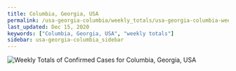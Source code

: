 ```yaml
---
title: Columbia, Georgia, USA
permalink: /usa-georgia-columbia/weekly_totals/usa-georgia-columbia-weekly_totals.html
last_updated: Dec 15, 2020
keywords: ["Columbia, Georgia, USA", "weekly totals"]
sidebar: usa-georgia-columbia_sidebar
---
```


![Weekly Totals of Confirmed Cases for Columbia, Georgia, USA](/covid_tracker/images/graphs/usa-georgia-columbia-weekly_totals_graph.png)
